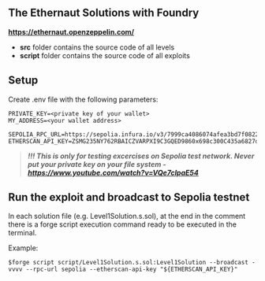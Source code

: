 ## The Ethernaut Solutions with Foundry

**https://ethernaut.openzeppelin.com/**

- **src** folder contains the source code of all levels
- **script** folder contains the source code of all exploits


## Setup

Create .env file with the following parameters:

```
PRIVATE_KEY=<private key of your wallet>
MY_ADDRESS=<your wallet address>

SEPOLIA_RPC_URL=https://sepolia.infura.io/v3/7999ca4086074afea3bd7f0822bfad63
ETHERSCAN_API_KEY=ZSMG235NY762RBAICZVARPXI9C3GQED9860x698c300C435a6827dA6465c62424abDB854cFFf4
```
> ***!!! This is only for testing excercises on Sepolia test network. Never put your private key on your file system - https://www.youtube.com/watch?v=VQe7cIpaE54***

## Run the exploit and broadcast to Sepolia testnet

In each solution file (e.g. Level1Solution.s.sol), at the end in the comment there is a forge script execution command ready to be executed in the terminal.

Example:
```shell
$forge script script/Level1Solution.s.sol:Level1Solution --broadcast -vvvv --rpc-url sepolia --etherscan-api-key "${ETHERSCAN_API_KEY}"
```
